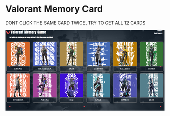 # Valorant Memory Card
DONT CLICK THE SAME CARD TWICE, TRY TO GET ALL 12 CARDS



<img src = "https://github.com/rCharlesCalderon/Memory-Card/blob/main/screenshots/Memory-home.PNG"/>
